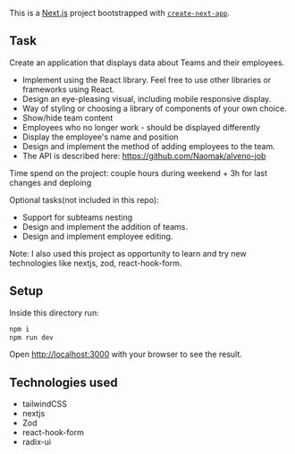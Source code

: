 This is a [Next.js](https://nextjs.org/) project bootstrapped with [`create-next-app`](https://github.com/vercel/next.js/tree/canary/packages/create-next-app).

## Task

Create an application that displays data about Teams and their employees.

* Implement using the React library. Feel free to use other libraries or frameworks using React.
* Design an eye-pleasing visual, including mobile responsive display.
* Way of styling or choosing a library of components of your own choice.
* Show/hide team content
* Employees who no longer work - should be displayed differently
* Display the employee's name and position
* Design and implement the method of adding employees to the team.
* The API is described here: https://github.com/Naomak/alveno-job

Time spend on the project: couple hours during weekend + 3h for last changes and deploing

Optional tasks(not included in this repo):

* Support for subteams nesting
* Design and implement the addition of teams.
* Design and implement employee editing.

Note: I also used this project as opportunity to learn and try new technologies like nextjs, zod, react-hook-form.

## Setup

Inside this directory run:

```bash
npm i
npm run dev
```

Open [http://localhost:3000](http://localhost:3000) with your browser to see the result.

## Technologies used

* tailwindCSS
* nextjs
* Zod
* react-hook-form
* radix-ui
